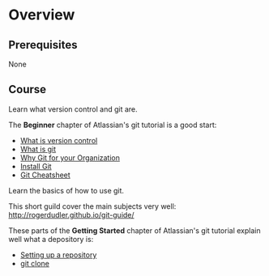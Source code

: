 # Overview

## Prerequisites

None

## Course

Learn what version control and git are.

The **Beginner** chapter of Atlassian's git tutorial is a good start:
- [What is version control](https://www.atlassian.com/git/tutorials/what-is-version-control)
- [What is git](https://www.atlassian.com/git/tutorials/what-is-git)
- [Why Git for your Organization](https://www.atlassian.com/git/tutorials/why-git)
- [Install Git](https://www.atlassian.com/git/tutorials/install-git)
- [Git Cheatsheet](https://www.atlassian.com/git/tutorials/atlassian-git-cheatsheet)


Learn the basics of how to use git.

This short guild cover the main subjects very well: http://rogerdudler.github.io/git-guide/

These parts of the **Getting Started** chapter of Atlassian's git tutorial explain well what a depository is:
- [Setting up a repository](https://www.atlassian.com/git/tutorials/setting-up-a-repository)
- [git clone](https://www.atlassian.com/git/tutorials/setting-up-a-repository/git-clone)
